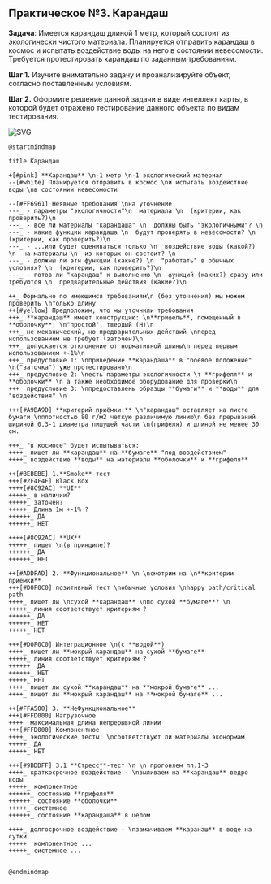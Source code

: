 ## Практическое №3. Карандаш

**Задача**:
Имеется карандаш длиной 1 метр, который состоит из экологически чистого материала. Планируется отправить карандаш в космос и испытать воздействие воды на него в состоянии невесомости. Требуется протестировать карандаш по заданным требованиям.

**Шаг 1.** Изучите внимательно задачу и проанализируйте объект, согласно поставленным условиям.

**Шаг 2.** Оформите решение данной задачи в виде интеллект карты, в которой будет отражено тестирование данного объекта по видам тестирования.

![SVG](https://www.plantuml.com/plantuml/svg/lPXlIrjd6CRVdq_na38mHsCJtKhjNbYj2zlhCHXKAT8AbLehdT3rNTLgMsoR3JOOXJ8s-W7Iw9adDj6ly9nljEl7y_Wa9oU9ZCBe9idpvxwl-xhkFu_U_6bxzV7sm_NDUmzNjw9eUtrxOytOTxQPFRDDsxN7-lGoYYPlNzbQttomOk9uS3EEpV9cfMPinoRPRlRCVSlUs5DxPZ_f_oERPY-qjwELrBOvsCnsRI8ZgSnyYYgLsrUUt5_VNbinzazTmNIQFSlsB0PtieQnPxfmZbVRigaMNnlRCdYGrGu_vTMcHdixEdUeqqr_IW1E13InRLdQvRfDtF9nTiYjbj6TCpRriu5h37LremLe7UpuxJIAW5glNvkxLXFMzzflw5GtEvHDOjUbZxhGyY4qiD-rJPFjOLqiO1OFYInLxfYAiUUUJS-UC9KAt7Kl09IMDqs1FzbdUSAUiX9sqYa8QjfJ0tEWOiEnDrzUtWm8MWeoCRAJ5ao31YFzUjjc2Nz6ty3u3-4R-r6aGtWHFEnq17tU19yU63oOxBbqxWhxWIE-u0rdsD-pnz2OYoPhU9L723R_MSnCJq_R55wyUnGY5G-SYCZC5JBKeA_uUatmEBqqyoOS17rhpvVT3J9bY0BiwSk9uJH-o99it-XgjoztmP_ZEASFKMHlu6IGSGy4T1v82G58v8ioAWasxX0PGV4kBNPGcRWam_xdKMsFyCQ-Wrh8kfB1HakvT4vO5uMKlSLjFgHsBoJ1AeiY3DcJRCyuEKEfAeQthiDW1OWi7oFiHHHewWkyNqjYpZ57BD7av1rZFo0GChghIWSWurebBd-l-8JFeHt3TeHaGck9FHbe6soNbI2IamoNiedj3E5LiUIoqHuJjEqg_cXIZVpfsiR6eoVqMXUkOnI389iosGkkEqSz186w8cPPLU1nFAXP7FkeNU6GwrteexMZ5VBT45hTFCe0_zpn7STJ1b1S5Ls4ZW9jiZ2EoKC00qjMzkBuQzaemKCeXNPfIaWTALGREV6j9798eTEDgtt0viUJNAFPk5oWzl9rtHO28KxS7J-6l0GdFQeGp7dlPQ25cmcTQZgc2RU7b1e-fzJWDZyEJw6WDr0CYnZtsKUfCvjWevS2XygkVg3k8sNL6OzwibBx8g3otFIr003Kq98z7BCVe1LJmpRZ63bBQ4ddvgVfoqH_bL4pKUgnWvrIMMd94P_xIEFQFTyywhDBmCu0bdjKpB0fF7e8csKHFP2p3S992zbfKwr3UPDqf5S06z4ub-qp2oWH5xsMK8zHqy--rCD3hj8nVKc4iq4ExNdiF9y-mQq2n9rlZ0Vw6iTa8vb3l24SFwxuxb2KXWssh26XQ83qbuMvnOMv9PwA0yEW3LGMVhKT0hWHGywmLX_GuX99t70aYTc1apwmhlYWVDUfXAQQ3DUhcYjNRMV6K5QK30tVkA2nfMLwCOjyTGC5kLpxTUIH3LuCGb3kfWJXAwiwDSlR5nL3ze3qNATUol8hQC9_qoKF-PpFd39CGswm6VeJ7r2oQdZcJaTExzB0qvSgwN-WX3Smk7jFb1jqV-uxREwid0vltF2Tpub4g-govCE8nutjbBoBuVkvV1hrt1bUGy0iL5mKaMwBt_1lnTIcu_ZxXuyUhCLnvQ8bk8ISgN-fVojcSMFrxWEp-EXdbhL-_TRSpC8j4lM7x-AOHOVT02taHpeVTd9DkhVyczUkQMg-Kvfvo0xRl_HzUsz_jt-Rg0ZXHo0K529TMbfmASVCf6UNvyUQTyGiB2tL5rI7CzDmzw7lXSJO2CyJX9KR_USJQXTVRb3n-2wKSUhX8BYJnz6yLArNRrLNG8_ugPz0RdHxHGYe_o5fau67fFRlhsvjFJLRgzlthzvzlBwzVdTrm_1jHFg2MpRsAPrXkKnmG3AvO_d4vl4Qo7TYWeN7DOJO5kvS8lk9dUU4Tvl9Qp8eIVxR06D_s2wcI71XzX8vSSY0R2UK3l3Zk3oob54GR91kHjJrE2R-LnQ61t6Pd8JG5wdbO3u8VdFxF8OkDUzAh5vV-Aeg0MSfCGMLZ2ypC75fgSebdM-Yk6wSq5JSAOyRRpApGoK68qsf4IP54wH9RaRvyU6bi-c0ltSygIa5Bf9nEOyZ_sAJXEBD3dbJ3Cy7VfCQ-KS4RpiyJcqdoYT9iJRc5jM-wb1RWzk_Q4iM53jz_TtrBGC9mCP5rl2_5jdpwLfbrWU7ag1oSrEV0z-ZPbL5XdaO4n9Zr5c5zg59wLwy60w_ueUmJiVmpe72tv-IOSDkxEdYo8nwnrEEWzz7FCRKcATwTW0KGeaygTh7vT5_ePGPIWReRA0rvpJmwNd4NEXPw9TUnYlbEIPwTgFevjhcFVzNpty1)

```
@startmindmap

title Карандаш

+[#pink] **Карандаш** \n-1 метр \n-1 экологический материал
--[#white] Планируется отправить в космос \nи испытать воздействие воды \nв состоянии невесомости

--[#FF6961] Неявные требования \nна уточнение
---_ - параметры "экологичности"\n  материала \n  (критерии, как проверить?)\n
---_ - все ли материалы "карандаша" \n  должны быть "экологичными"? \n
---_ - какие функции карандаша \n  будут проверять в невесомости? \n  (критерии, как проверить?)\n
---_ - ...или будет оцениваться только \n  воздействие воды (какой?) \n  на материалы \n  из которых он состоит? \n
---_ - должны ли эти функции (какие?) \n  "работать" в обычных условиях? \n  (критерии, как проверить?)\n
---_ - готов ли "карандаш" к выполнению \n  функций (каких?) сразу или требуются \n  предварительные действия (какие?)\n

++_ Формально по имеющимся требованиям\n (без уточнения) мы можем проверить \nтолько длину 
++[#yellow] Предположим, что мы уточнили требования
+++_ **карандаш** имеет конструкцию: \n**грифель**, помещенный в **оболочку**; \n"простой", твердый (H)\n
+++_ не механический, но предварительных действий \nперед использованием не требует (заточен)\n
+++_ допускается отклонение от нормативной длины\n перед первым использованием +-1%\n
+++_ предусловие 1: \nприведение **карандаша** в "боевое положение" \n("заточка") уже протестировано\n
+++_ предусловие 2: \nесть параметры экологичности \т **грифеля** и **оболочки** \n а также необходимое оборудование для проверки\n
+++_ предусловие 3: \nпредоставлены образцы **бумаги** и **воды** для "воздействия" \n

+++[#A9BA9D] **критерий приёмки:** \n"карандаш" оставляет на листе бумаги \nплотностью 80 г/м2 четкую различимую линию\n без прерываний шириной 0,3-1 диаметра пишущей части \n(грифеля) и длиной не менее 30 см.

+++_ "в космосе" будет испытываться: 
++++_ пишет ли **карандаш** на **бумаге** "под воздействием"
++++_ воздействие **воды** на материалы **оболочки** и **грифеля**

++[#BEBEBE] 1.**Smoke**-тест
+++[#2F4F4F] Black Box
++++[#8C92AC] **UI**
+++++_ в наличии?
+++++_ заточен?
+++++_ Длина 1м +-1% ? 
++++++_ ДА 
++++++_ НЕТ 

++++[#8C92AC] **UX**
+++++_ пишет \n(в принципе)?
++++++_ ДА 
++++++_ НЕТ

++[#ADDFAD] 2. **Функциональное** \n \nсмотрим на \n**критерии приемки**
+++[#D0F0C0] позитивный тест \nобычные условия \nhappy path/critical path
++++_ пишет ли \nсухой **карандаш** \nпо сухой **бумаге**? \n
+++++_ линия соответствует критериям ?
++++++_ ДА
++++++_ НЕТ
+++++_ НЕТ

+++[#D0F0C0] Интеграционное \n(с **водой**)
++++_ пишет ли **мокрый карандаш** на сухой **бумаге**
+++++_ линия соответствует критериям ?
++++++_ ДА
++++++_ НЕТ
+++++_ НЕТ
++++_ пишет ли сухой **карандаш** на **мокрой бумаге** ...
++++_ пишет ли **мокрый карандаш** на **мокрой бумаге** ...

++[#FFA500] 3. **НеФункциональное**
+++[#FFD000] Нагрузочное
++++_ максимальная длина непрерывной линии
+++[#FFD000] Компонентное
++++_ экологические тесты: \nсоответствуют ли материалы эконормам
+++++_ ДА
+++++_ НЕТ

+++[#9BDDFF] 3.1 **Стресс**-тест \n \n прогоняем пп.1-3
++++_ краткосрочное воздействие - \nвыливаем на **карандаш** ведро воды
+++++_ компонентное
++++++_ состояние **грифеля**
++++++_ состояние **оболочки**
+++++_ системное 
++++++_ состояние **карандаша** в целом

++++_ долгосрочное воздействие - \nзамачиваем **каранаш** в воде на сутки
+++++_ компонентное ...
+++++_ системное ...


@endmindmap

```
